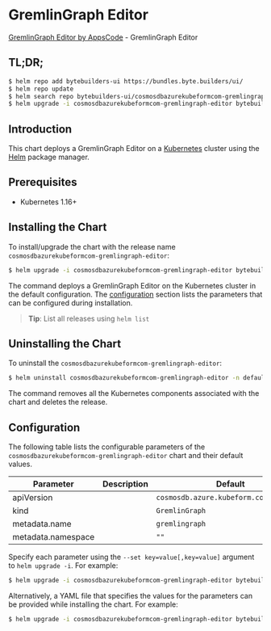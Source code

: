 # GremlinGraph Editor

[GremlinGraph Editor by AppsCode](https://byte.builders) - GremlinGraph Editor

## TL;DR;

```bash
$ helm repo add bytebuilders-ui https://bundles.byte.builders/ui/
$ helm repo update
$ helm search repo bytebuilders-ui/cosmosdbazurekubeformcom-gremlingraph-editor --version=v0.4.17
$ helm upgrade -i cosmosdbazurekubeformcom-gremlingraph-editor bytebuilders-ui/cosmosdbazurekubeformcom-gremlingraph-editor -n default --create-namespace --version=v0.4.17
```

## Introduction

This chart deploys a GremlinGraph Editor on a [Kubernetes](http://kubernetes.io) cluster using the [Helm](https://helm.sh) package manager.

## Prerequisites

- Kubernetes 1.16+

## Installing the Chart

To install/upgrade the chart with the release name `cosmosdbazurekubeformcom-gremlingraph-editor`:

```bash
$ helm upgrade -i cosmosdbazurekubeformcom-gremlingraph-editor bytebuilders-ui/cosmosdbazurekubeformcom-gremlingraph-editor -n default --create-namespace --version=v0.4.17
```

The command deploys a GremlinGraph Editor on the Kubernetes cluster in the default configuration. The [configuration](#configuration) section lists the parameters that can be configured during installation.

> **Tip**: List all releases using `helm list`

## Uninstalling the Chart

To uninstall the `cosmosdbazurekubeformcom-gremlingraph-editor`:

```bash
$ helm uninstall cosmosdbazurekubeformcom-gremlingraph-editor -n default
```

The command removes all the Kubernetes components associated with the chart and deletes the release.

## Configuration

The following table lists the configurable parameters of the `cosmosdbazurekubeformcom-gremlingraph-editor` chart and their default values.

|     Parameter      | Description |                      Default                      |
|--------------------|-------------|---------------------------------------------------|
| apiVersion         |             | <code>cosmosdb.azure.kubeform.com/v1alpha1</code> |
| kind               |             | <code>GremlinGraph</code>                         |
| metadata.name      |             | <code>gremlingraph</code>                         |
| metadata.namespace |             | <code>""</code>                                   |


Specify each parameter using the `--set key=value[,key=value]` argument to `helm upgrade -i`. For example:

```bash
$ helm upgrade -i cosmosdbazurekubeformcom-gremlingraph-editor bytebuilders-ui/cosmosdbazurekubeformcom-gremlingraph-editor -n default --create-namespace --version=v0.4.17 --set apiVersion=cosmosdb.azure.kubeform.com/v1alpha1
```

Alternatively, a YAML file that specifies the values for the parameters can be provided while
installing the chart. For example:

```bash
$ helm upgrade -i cosmosdbazurekubeformcom-gremlingraph-editor bytebuilders-ui/cosmosdbazurekubeformcom-gremlingraph-editor -n default --create-namespace --version=v0.4.17 --values values.yaml
```
